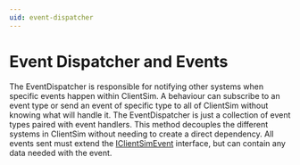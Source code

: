 ```yaml
---
uid: event-dispatcher
---
```

# Event Dispatcher and Events

The EventDispatcher is responsible for notifying other systems when specific events happen within ClientSim. A behaviour can subscribe to an event type or send an event of specific type to all of ClientSim without knowing what will handle it. The EventDispatcher is just a collection of event types paired with event handlers. This method decouples the different systems in ClientSim without needing to create a direct dependency. All events sent must extend the [IClientSimEvent](xref:VRC.SDK3.ClientSim.IClientSimEvent) interface, but can contain any data needed with the event.